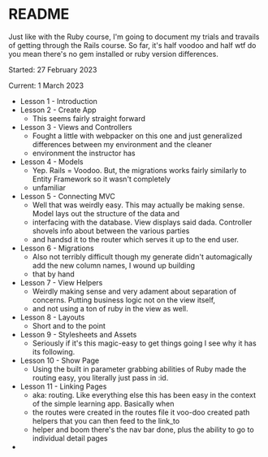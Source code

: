 # README

Just like with the Ruby course, I'm going to document my trials and travails of getting through the Rails course.
So far, it's half voodoo and half wtf do you mean there's no gem installed or ruby version differences.

Started: 27 February 2023

Current: 1 March 2023

* Lesson 1 - Introduction
* Lesson 2 - Create App
  * This seems fairly straight forward
* Lesson 3 - Views and Controllers
  * Fought a little with webpacker on this one and just generalized differences between my environment and the cleaner 
  * environment the instructor has
* Lesson 4 - Models
  * Yep.  Rails = Voodoo.  But, the migrations works fairly similarly to Entity Framework so it wasn't completely 
  * unfamiliar
* Lesson 5 - Connecting MVC
  * Well that was weirdly easy.  This may actually be making sense.  Model lays out the structure of the data and 
  * interfacing with the database.  View displays said dada.  Controller shovels info about between the various parties 
  * and handsd it to the router which serves it up to the end user.
* Lesson 6 - Migrations
  * Also not terribly difficult though my generate didn't automagically add the new column names, I wound up building 
  * that by hand
* Lesson 7 - View Helpers
  * Weirdly making sense and very adament about separation of concerns.  Putting business logic not on the view itself, 
  * and not using a ton of ruby in the view as well.
* Lesson 8 - Layouts
  * Short and to the point
* Lesson 9 - Stylesheets and Assets
  * Seriously if it's this magic-easy to get things going I see why it has its following.  
* Lesson 10 - Show Page
  * Using the built in parameter grabbing abilities of Ruby made the routing easy, you literally just pass in :id.  
* Lesson 11 - Linking Pages
  * aka: routing.  Like everything else this has been easy in the context of the simple learning app.  Basically when 
  * the routes were created in the routes file it voo-doo created path helpers that you can then feed to the link_to 
  * helper and boom there's the nav bar done, plus the ability to go to individual detail pages
* 
